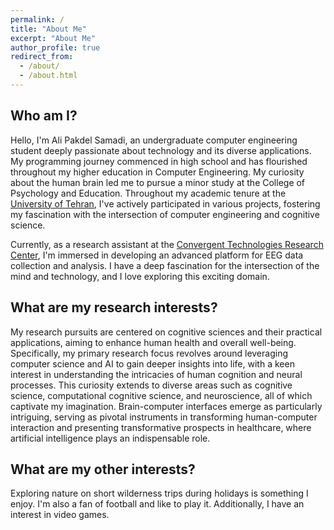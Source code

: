 ```yaml
---
permalink: /
title: "About Me"
excerpt: "About Me"
author_profile: true
redirect_from: 
  - /about/
  - /about.html
---
```


## Who am I?
Hello, I'm Ali Pakdel Samadi, an undergraduate computer engineering student deeply passionate about technology and its diverse applications. My programming journey commenced in high school and has flourished throughout my higher education in Computer Engineering. My curiosity about the human brain led me to pursue a minor study at the College of Psychology and Education. Throughout my academic tenure at the [University of Tehran](https://ece.ut.ac.ir/en/ece), I've actively participated in various projects, fostering my fascination with the intersection of computer engineering and cognitive science.

Currently, as a research assistant at the [Convergent Technologies Research Center](https://utnbic.ir/en), I'm immersed in developing an advanced platform for EEG data collection and analysis. I have a deep fascination for the intersection of the mind and technology, and I love exploring this exciting domain.

## What are my research interests?
My research pursuits are centered on cognitive sciences and their practical applications, aiming to enhance human health and overall well-being. Specifically, my primary research focus revolves around leveraging computer science and AI to gain deeper insights into life, with a keen interest in understanding the intricacies of human cognition and neural processes. This curiosity extends to diverse areas such as cognitive science, computational cognitive science, and neuroscience, all of which captivate my imagination. Brain-computer interfaces emerge as particularly intriguing, serving as pivotal instruments in transforming human-computer interaction and presenting transformative prospects in healthcare, where artificial intelligence plays an indispensable role.

## What are my other interests?
Exploring nature on short wilderness trips during holidays is something I enjoy. I'm also a fan of football and like to play it. Additionally, I have an interest in video games.